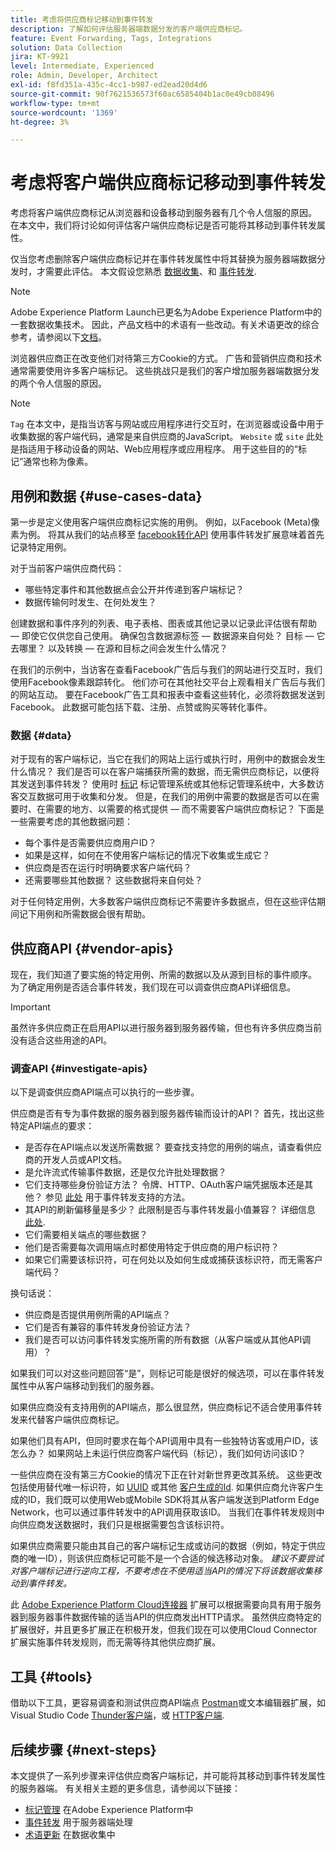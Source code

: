 ```yaml
---
title: 考虑将供应商标记移动到事件转发
description: 了解如何评估服务器端数据分发的客户端供应商标记。
feature: Event Forwarding, Tags, Integrations
solution: Data Collection
jira: KT-9921
level: Intermediate, Experienced
role: Admin, Developer, Architect
exl-id: f8fd351a-435c-4cc1-b987-ed2ead20d4d6
source-git-commit: 90f7621536573f60ac6585404b1ac0e49cb08496
workflow-type: tm+mt
source-wordcount: '1369'
ht-degree: 3%

---
```


# 考虑将客户端供应商标记移动到事件转发

考虑将客户端供应商标记从浏览器和设备移动到服务器有几个令人信服的原因。 在本文中，我们将讨论如何评估客户端供应商标记是否可能将其移动到事件转发属性。

仅当您考虑删除客户端供应商标记并在事件转发属性中将其替换为服务器端数据分发时，才需要此评估。 本文假设您熟悉 [数据收集](https://experienceleague.adobe.com/docs/data-collection.html)、和 [事件转发](https://experienceleague.adobe.com/docs/experience-platform/tags/event-forwarding/overview.html).

>[!NOTE]
>
>Adobe Experience Platform Launch已更名为Adobe Experience Platform中的一套数据收集技术。 因此，产品文档中的术语有一些改动。有关术语更改的综合参考，请参阅以下[文档](https://experienceleague.adobe.com/docs/experience-platform/tags/term-updates.html)。

浏览器供应商正在改变他们对待第三方Cookie的方式。 广告和营销供应商和技术通常需要使用许多客户端标记。 这些挑战只是我们的客户增加服务器端数据分发的两个令人信服的原因。

>[!NOTE]
>
>`Tag` 在本文中，是指当访客与网站或应用程序进行交互时，在浏览器或设备中用于收集数据的客户端代码，通常是来自供应商的JavaScript。 `Website` 或 `site` 此处是指适用于移动设备的网站、Web应用程序或应用程序。 用于这些目的的“标记”通常也称为像素。

## 用例和数据 {#use-cases-data}

第一步是定义使用客户端供应商标记实施的用例。 例如，以Facebook (Meta)像素为例。 将其从我们的站点移至 [facebook转化API](https://exchange.adobe.com/apps/ec/105509/facebook-conversions-api-extension) 使用事件转发扩展意味着首先记录特定用例。

对于当前客户端供应商代码：

- 哪些特定事件和其他数据点会公开并传递到客户端标记？
- 数据传输何时发生、在何处发生？

创建数据和事件序列的列表、电子表格、图表或其他记录以记录此评估很有帮助 — 即使它仅供您自己使用。 确保包含数据源标签 — 数据源来自何处？ 目标 — 它去哪里？ 以及转换 — 在源和目标之间会发生什么情况？

在我们的示例中，当访客在查看Facebook广告后与我们的网站进行交互时，我们使用Facebook像素跟踪转化。 他们亦可在其他社交平台上观看相关广告后与我们的网站互动。 要在Facebook广告工具和报表中查看这些转化，必须将数据发送到Facebook。 此数据可能包括下载、注册、点赞或购买等转化事件。

### 数据 {#data}

对于现有的客户端标记，当它在我们的网站上运行或执行时，用例中的数据会发生什么情况？ 我们是否可以在客户端捕获所需的数据，而无需供应商标记，以便将其发送到事件转发？ 使用时 [标记](https://experienceleague.adobe.com/docs/experience-platform/tags/home.html) 标记管理系统或其他标记管理系统中，大多数访客交互数据可用于收集和分发。 但是，在我们的用例中需要的数据是否可以在需要时、在需要的地方、以需要的格式提供 — 而不需要客户端供应商标记？ 下面是一些需要考虑的其他数据问题：

- 每个事件是否需要供应商用户ID？
- 如果是这样，如何在不使用客户端标记的情况下收集或生成它？
- 供应商是否在运行时明确要求客户端代码？
- 还需要哪些其他数据？ 这些数据将来自何处？

对于任何特定用例，大多数客户端供应商标记不需要许多数据点，但在这些评估期间记下用例和所需数据会很有帮助。

## 供应商API {#vendor-apis}

现在，我们知道了要实施的特定用例、所需的数据以及从源到目标的事件顺序。 为了确定用例是否适合事件转发，我们现在可以调查供应商API详细信息。

>[!IMPORTANT]
>
>虽然许多供应商正在启用API以进行服务器到服务器传输，但也有许多供应商当前没有适合这些用途的API。

### 调查API {#investigate-apis}

以下是调查供应商API端点可以执行的一些步骤。

供应商是否有专为事件数据的服务器到服务器传输而设计的API？ 首先，找出这些特定API端点的要求：

- 是否存在API端点以发送所需数据？ 要查找支持您的用例的端点，请查看供应商的开发人员或API文档。
- 是允许流式传输事件数据，还是仅允许批处理数据？
- 它们支持哪些身份验证方法？ 令牌、HTTP、OAuth客户端凭据版本还是其他？ 参见 [此处](https://experienceleague.adobe.com/docs/experience-platform/tags/event-forwarding/secrets.html) 用于事件转发支持的方法。
- 其API的刷新偏移量是多少？ 此限制是否与事件转发最小值兼容？ 详细信息 [此处](https://experienceleague.adobe.com/docs/experience-platform/tags/event-forwarding/secrets.html#:~:text=you%20can%20configure%20the%20Refresh%20Offset%20value%20for%20the%20secret).
- 它们需要相关端点的哪些数据？
- 他们是否需要每次调用端点时都使用特定于供应商的用户标识符？
- 如果它们需要该标识符，可在何处以及如何生成或捕获该标识符，而无需客户端代码？

换句话说：

- 供应商是否提供用例所需的API端点？
- 它们是否有兼容的事件转发身份验证方法？
- 我们是否可以访问事件转发实施所需的所有数据（从客户端或从其他API调用）？

如果我们可以对这些问题回答“是”，则标记可能是很好的候选项，可以在事件转发属性中从客户端移动到我们的服务器。

如果供应商没有支持用例的API端点，那么很显然，供应商标记不适合使用事件转发来代替客户端供应商标记。

如果他们具有API，但同时要求在每个API调用中具有一些独特访客或用户ID，该怎么办？ 如果网站上未运行供应商客户端代码（标记），我们如何访问该ID？

一些供应商在没有第三方Cookie的情况下正在针对新世界更改其系统。 这些更改包括使用替代唯一标识符，如 [UUID](https://developer.mozilla.org/en-US/docs/Glossary/UUID) 或其他 [客户生成的Id](https://experienceleague.adobe.com/docs/experience-platform/edge/identity/first-party-device-ids.html). 如果供应商允许客户生成的ID，我们既可以使用Web或Mobile SDK将其从客户端发送到Platform Edge Network，也可以通过事件转发中的API调用获取该ID。 当我们在事件转发规则中向供应商发送数据时，我们只是根据需要包含该标识符。

如果供应商需要只能由其自己的客户端标记生成或访问的数据（例如，特定于供应商的唯一ID），则该供应商标记可能不是一个合适的候选移动对象。 _建议不要尝试对客户端标记进行逆向工程，不要考虑在不使用适当API的情况下将该数据收集移动到事件转发。_

此 [Adobe Experience Platform Cloud连接器](https://experienceleague.adobe.com/docs/experience-platform/tags/extensions/adobe/cloud-connector/overview.html) 扩展可以根据需要向具有用于服务器到服务器事件数据传输的适当API的供应商发出HTTP请求。 虽然供应商特定的扩展很好，并且更多扩展正在积极开发，但我们现在可以使用Cloud Connector扩展实施事件转发规则，而无需等待其他供应商扩展。

## 工具 {#tools}

借助以下工具，更容易调查和测试供应商API端点 [Postman](https://www.postman.com/)或文本编辑器扩展，如Visual Studio Code [Thunder客户端](https://marketplace.visualstudio.com/items?itemName=rangav.vscode-thunder-client)，或 [HTTP客户端](https://marketplace.visualstudio.com/items?itemName=mkloubert.vscode-http-client).

## 后续步骤 {#next-steps}

本文提供了一系列步骤来评估供应商客户端标记，并可能将其移动到事件转发属性的服务器端。 有关相关主题的更多信息，请参阅以下链接：

- [标记管理](https://experienceleague.adobe.com/docs/experience-platform/tags/home.html) 在Adobe Experience Platform中
- [事件转发](https://experienceleague.adobe.com/docs/experience-platform/tags/event-forwarding/overview.html) 用于服务器端处理
- [术语更新](https://experienceleague.adobe.com/docs/experience-platform/tags/term-updates.html) 在数据收集中
